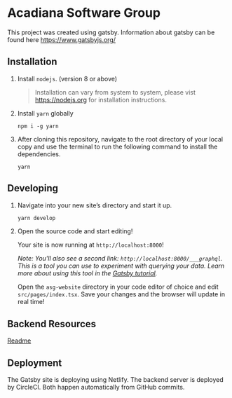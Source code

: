 # Acadiana Software Group

This project was created using gatsby. Information about gatsby can be found here https://www.gatsbyjs.org/

## Installation

1. Install `nodejs`. (version 8 or above)
   > Installation can vary from system to system, please vist https://nodejs.org for installation instructions.
2. Install `yarn` globally
   ```
   npm i -g yarn
   ```
3. After cloning this repository, navigate to the root directory of your local copy and use the terminal to run the following command to install the dependencies.
   ```
   yarn
   ```

## Developing

1. Navigate into your new site’s directory and start it up.

   ```sh
   yarn develop
   ```

2. Open the source code and start editing!

   Your site is now running at `http://localhost:8000`!

   _Note: You'll also see a second link: _`http://localhost:8000/___graphql`_. This is a tool you can use to experiment with querying your data. Learn more about using this tool in the [Gatsby tutorial](https://www.gatsbyjs.org/tutorial/part-five/#introducing-graphiql)._

   Open the `asg-website` directory in your code editor of choice and edit `src/pages/index.tsx`. Save your changes and the browser will update in real time!

## Backend Resources

[Readme](backend/README.md)

## Deployment

The Gatsby site is deploying using Netlify. The backend server is deployed by CircleCI. Both happen automatically from GitHub commits.
